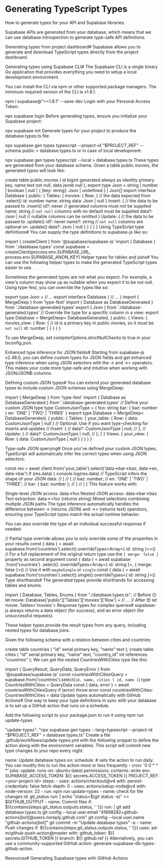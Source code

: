# Generating TypeScript Types

How to generate types for your API and Supabase libraries.

Supabase APIs are generated from your database, which means that we can use database introspection to generate type-safe API definitions.

Generating types from project dashboard#
Supabase allows you to generate and download TypeScript types directly from the project dashboard.

Generating types using Supabase CLI#
The Supabase CLI is a single binary Go application that provides everything you need to setup a local development environment.

You can install the CLI via npm or other supported package managers. The minimum required version of the CLI is v1.8.1.

npm i supabase@">=1.8.1" --save-dev
Login with your Personal Access Token:

npx supabase login
Before generating types, ensure you initialize your Supabase project:

npx supabase init
Generate types for your project to produce the database.types.ts file:

npx supabase gen types typescript --project-id "$PROJECT_REF" --schema public > database.types.ts
or in case of local development:

npx supabase gen types typescript --local > database.types.ts
These types are generated from your database schema. Given a table public.movies, the generated types will look like:

create table public.movies (
  id bigint generated always as identity primary key,
  name text not null,
  data jsonb null
);
export type Json = string | number | boolean | null | { [key: string]: Json | undefined } | Json[]
export interface Database {
  public: {
    Tables: {
      movies: {
        Row: {
          // the data expected from .select()
          id: number
          name: string
          data: Json | null
        }
        Insert: {
          // the data to be passed to .insert()
          id?: never // generated columns must not be supplied
          name: string // `not null` columns with no default must be supplied
          data?: Json | null // nullable columns can be omitted
        }
        Update: {
          // the data to be passed to .update()
          id?: never
          name?: string // `not null` columns are optional on .update()
          data?: Json | null
        }
      }
    }
  }
}
Using TypeScript type definitions#
You can supply the type definitions to supabase-js like so:

import { createClient } from '@supabase/supabase-js'
import { Database } from './database.types'
const supabase = createClient<Database>(process.env.SUPABASE_URL, process.env.SUPABASE_ANON_KEY)
Helper types for tables and joins#
You can use the following helper types to make the generated TypeScript types easier to use.

Sometimes the generated types are not what you expect. For example, a view's column may show up as nullable when you expect it to be not null. Using type-fest, you can override the types like so:

export type Json = // ...
export interface Database {
  // ...
}
import { MergeDeep } from 'type-fest'
import { Database as DatabaseGenerated } from './database-generated.types'
export { Json } from './database-generated.types'
// Override the type for a specific column in a view:
export type Database = MergeDeep<
  DatabaseGenerated,
  {
    public: {
      Views: {
        movies_view: {
          Row: {
            // id is a primary key in public.movies, so it must be `not null`
            id: number
          }
        }
      }
    }
  }
>
To use MergeDeep, set compilerOptions.strictNullChecks to true in your tsconfig.json.

Enhanced type inference for JSON fields#
Starting from supabase-js v2.48.0, you can define custom types for JSON fields and get enhanced type inference when using JSON selectors with the -> and ->> operators. This makes your code more type-safe and intuitive when working with JSON/JSONB columns.

Defining custom JSON types#
You can extend your generated database types to include custom JSON schemas using MergeDeep:

import { MergeDeep } from 'type-fest'
import { Database as DatabaseGenerated } from './database-generated.types'
// Define your custom JSON type
type CustomJsonType = {
  foo: string
  bar: { baz: number }
  en: 'ONE' | 'TWO' | 'THREE'
}
export type Database = MergeDeep<
  DatabaseGenerated,
  {
    public: {
      Tables: {
        your_table: {
          Row: {
            data: CustomJsonType | null
          }
          // Optional: Use if you want type-checking for inserts and updates
          // Insert: {
          //   data?: CustomJsonType | null;
          // };
          // Update: {
          //   data?: CustomJsonType | null;
          // };
        }
      }
      Views: {
        your_view: {
          Row: {
            data: CustomJsonType | null
          }
        }
      }
    }
  }
>
Type-safe JSON querying#
Once you've defined your custom JSON types, TypeScript will automatically infer the correct types when using JSON selectors:

const res = await client.from('your_table').select('data->bar->baz, data->en, data->bar')
if (res.data) {
  console.log(res.data)
  // TypeScript infers the shape of your JSON data:
  // [
  //   {
  //     baz: number;
  //     en: 'ONE' | 'TWO' | 'THREE';
  //     bar: { baz: number };
  //   }
  // ]
}
This feature works with:

Single-level JSON access: data->foo
Nested JSON access: data->bar->baz
Text extraction: data->>foo (returns string)
Mixed selections combining multiple JSON paths
The type inference automatically handles the difference between -> (returns JSON) and ->> (returns text) operators, ensuring your TypeScript types match the actual runtime behavior.

You can also override the type of an individual successful response if needed:

// Partial type override allows you to only override some of the properties in your results
const { data } = await supabase.from('countries').select().overrideTypes<Array<{ id: string }>>()
// For a full replacement of the original return type use the `{ merge: false }` property as second argument
const { data } = await supabase
  .from('countries')
  .select()
  .overrideTypes<Array<{ id: string }>, { merge: false }>()
// Use it with `maybeSingle` or `single`
const { data } = await supabase.from('countries').select().single().overrideTypes<{ id: string }>()
Type shorthands#
The generated types provide shorthands for accessing tables and enums.

import { Database, Tables, Enums } from "./database.types.ts";
// Before 😕
let movie: Database['public']['Tables']['movies']['Row'] = // ...
// After 😍
let movie: Tables<'movies'>
Response types for complex queries#
supabase-js always returns a data object (for success), and an error object (for unsuccessful requests).

These helper types provide the result types from any query, including nested types for database joins.

Given the following schema with a relation between cities and countries:

create table countries (
  "id" serial primary key,
  "name" text
);
create table cities (
  "id" serial primary key,
  "name" text,
  "country_id" int references "countries"
);
We can get the nested CountriesWithCities type like this:

import { QueryResult, QueryData, QueryError } from '@supabase/supabase-js'
const countriesWithCitiesQuery = supabase.from('countries').select(`
  id,
  name,
  cities (
    id,
    name
  )
`)
type CountriesWithCities = QueryData<typeof countriesWithCitiesQuery>
const { data, error } = await countriesWithCitiesQuery
if (error) throw error
const countriesWithCities: CountriesWithCities = data
Update types automatically with GitHub Actions#
One way to keep your type definitions in sync with your database is to set up a GitHub action that runs on a schedule.

Add the following script to your package.json to run it using npm run update-types

"update-types": "npx supabase gen types --lang=typescript --project-id \"$PROJECT_REF\" > database.types.ts"
Create a file .github/workflows/update-types.yml with the following snippet to define the action along with the environment variables. This script will commit new type changes to your repo every night.

name: Update database types
on:
  schedule:
    # sets the action to run daily. You can modify this to run the action more or less frequently
    - cron: '0 0 * * *'
jobs:
  update:
    runs-on: ubuntu-latest
    permissions:
      contents: write
    env:
      SUPABASE_ACCESS_TOKEN: ${{ secrets.ACCESS_TOKEN }}
      PROJECT_REF: <your-project-id>
    steps:
      - uses: actions/checkout@v4
        with:
          persist-credentials: false
          fetch-depth: 0
      - uses: actions/setup-node@v4
        with:
          node-version: 22
      - run: npm run update-types
      - name: check for file changes
        id: git_status
        run: |
          echo "status=$(git status -s)" >> $GITHUB_OUTPUT
      - name: Commit files
        if: ${{contains(steps.git_status.outputs.status, ' ')}}
        run: |
          git add database.types.ts
          git config --local user.email "41898282+github-actions[bot]@users.noreply.github.com"
          git config --local user.name "github-actions[bot]"
          git commit -m "Update database types" -a
      - name: Push changes
        if: ${{contains(steps.git_status.outputs.status, ' ')}}
        uses: ad-m/github-push-action@master
        with:
          github_token: ${{ secrets.GITHUB_TOKEN }}
          branch: ${{ github.ref }}
Alternatively, you can use a community-supported GitHub action: generate-supabase-db-types-github-action.

Resources#
Generating Supabase types with GitHub Actions